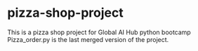 # pizza-shop-project
This is a pizza shop project for Global AI Hub python bootcamp
Pizza_order.py is the last merged version of the project.
